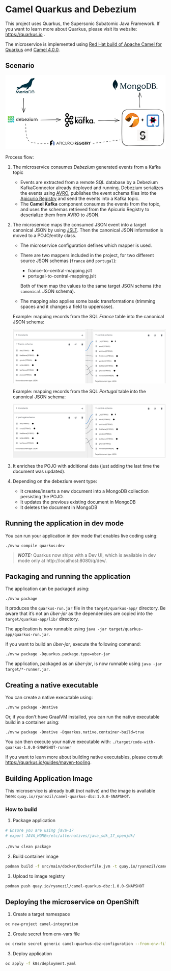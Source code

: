 # Camel Quarkus and Debezium

This project uses Quarkus, the Supersonic Subatomic Java Framework. If you want to learn more about Quarkus, please visit its website: https://quarkus.io .

The microservice is implemented using [Red Hat build of Apache Camel for Quarkus](https://access.redhat.com/documentation/en-us/red_hat_build_of_apache_camel/4.0/html-single/release_notes_for_red_hat_build_of_apache_camel_for_quarkus/index) and [Camel 4.0.0](https://camel.apache.org/releases/release-4.0.0).

## Scenario

![Big picture](pictures/diagram.png)


Process flow:

1. The microservice consumes _Debezium_ generated events from a Kafka topic
   + Events are extracted from a remote SQL database by a Debezium KafkaConnector already deployed and running. Debezium serializes the events using [AVRO](https://avro.apache.org/), publishes the event schema files into the [Apicurio Registry](https://www.apicur.io/registry/) and send the events into a Kafka topic.
   + The **Camel Kafka** component consumes the events from the topic, and uses the schemas retrieved from the Apicurio Registry to deserialize them from AVRO to JSON.

2. The microservice maps the consumed JSON event into a target canonical JSON by using [JSLT](https://github.com/schibsted/jslt). Then the canonical JSON information is moved to a POJO/entity class.
   + The microservice configuration defines which mapper is used.
   + There are two mappers included in the project, for two different source JSON schemas (`france` and `portugal`):
     + france-to-central-mapping.jslt
     + portugal-to-central-mapping.jslt
   
     Both of them map the values to the same target JSON schema (the `canonical` JSON schema).
   
   + The mapping also applies some basic transformations (trimming spaces and it changes a field to uppercase).

    Example: mapping records from the SQL _France_ table into the canonical JSON schema:

    ![France schema to POJO mapping](pictures/france-mapping.png)

    Example: mapping records from the SQL _Portugal_ table into the canonical JSON schema:

    ![Portugal schema to POJO mapping](pictures/portugal-mapping.png)


3. It enriches the POJO with additional data (just adding the last time the document was updated).

4. Depending on the debezium event type:
   
   + It creates/inserts a new document into a MongoDB collection persisting the POJO.
   + It updates the previous existing document in MongoDB
   + It deletes the document in MongoDB



## Running the application in dev mode

You can run your application in dev mode that enables live coding using:
```shell script
./mvnw compile quarkus:dev
```

> **_NOTE:_**  Quarkus now ships with a Dev UI, which is available in dev mode only at http://localhost:8080/q/dev/.

## Packaging and running the application

The application can be packaged using:
```shell script
./mvnw package
```
It produces the `quarkus-run.jar` file in the `target/quarkus-app/` directory.
Be aware that it’s not an _über-jar_ as the dependencies are copied into the `target/quarkus-app/lib/` directory.

The application is now runnable using `java -jar target/quarkus-app/quarkus-run.jar`.

If you want to build an _über-jar_, execute the following command:
```shell script
./mvnw package -Dquarkus.package.type=uber-jar
```

The application, packaged as an _über-jar_, is now runnable using `java -jar target/*-runner.jar`.

## Creating a native executable

You can create a native executable using: 
```shell script
./mvnw package -Dnative
```

Or, if you don't have GraalVM installed, you can run the native executable build in a container using: 
```shell script
./mvnw package -Dnative -Dquarkus.native.container-build=true
```

You can then execute your native executable with: `./target/code-with-quarkus-1.0.0-SNAPSHOT-runner`

If you want to learn more about building native executables, please consult https://quarkus.io/guides/maven-tooling.


## Building Application Image

This microservice is already built (not native) and the image is available here: ```quay.io/ryanezil/camel-quarkus-dbz:1.0.0-SNAPSHOT```.

### How to build

1. Package application

```bash
# Ensure you are using java-17
# export JAVA_HOME=/etc/alternatives/java_sdk_17_openjdk/

./mvnw clean package
```

2. Build container image

```bash
podman build -f src/main/docker/Dockerfile.jvm -t quay.io/ryanezil/camel-quarkus-dbz:1.0.0-SNAPSHOT .
```

3. Upload to image registry

```bash
podman push quay.io/ryanezil/camel-quarkus-dbz:1.0.0-SNAPSHOT   
```


## Deploying the microservice on OpenShift

1. Create a target namespace

```bash
oc new-project camel-integration
```

2. Create secret from env-vars file

```bash
oc create secret generic camel-quarkus-dbz-configuration --from-env-file=k8s/configuration.env
```

3. Deploy application

```bash
oc apply -f k8s/deployment.yaml
```